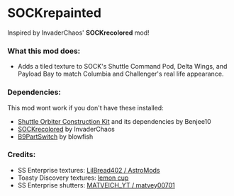 # SOCKrepainted
Inspired by InvaderChaos' **SOCKrecolored** mod!

### What this mod does:
- Adds a tiled texture to SOCK's Shuttle Command Pod, Delta Wings, and Payload Bay to match Columbia and Challenger's real life appearance.

### Dependencies:
This mod wont work if you don't have these installed:
- [Shuttle Orbiter Construction Kit](https://forum.kerbalspaceprogram.com/index.php?/topic/186023-111-shuttle-orbiter-construction-kit-stockalike-space-shuttle-orbiter-tubes-v116/) and its dependencies by Benjee10
- [SOCKrecolored](https://forum.kerbalspaceprogram.com/index.php?/topic/195154-111x-shuttle-orbiter-construction-kit-recolored-version-13/) by InvaderChaos
- [B9PartSwitch](https://forum.kerbalspaceprogram.com/index.php?/topic/140541-1112-b9partswitch-v2180-march-17/) by blowfish

### Credits:
- SS Enterprise textures: [LilBread402 / AstroMods](https://forum.kerbalspaceprogram.com/index.php?/profile/208484-astromods/)
- Toasty Discovery textures: [lemon cup](https://forum.kerbalspaceprogram.com/index.php?/profile/199693-lemon-cup/)
- SS Enterprise shutters: [MATVEICH_YT / matvey00701](https://forum.kerbalspaceprogram.com/index.php?/profile/221990-matveich_yt/)
